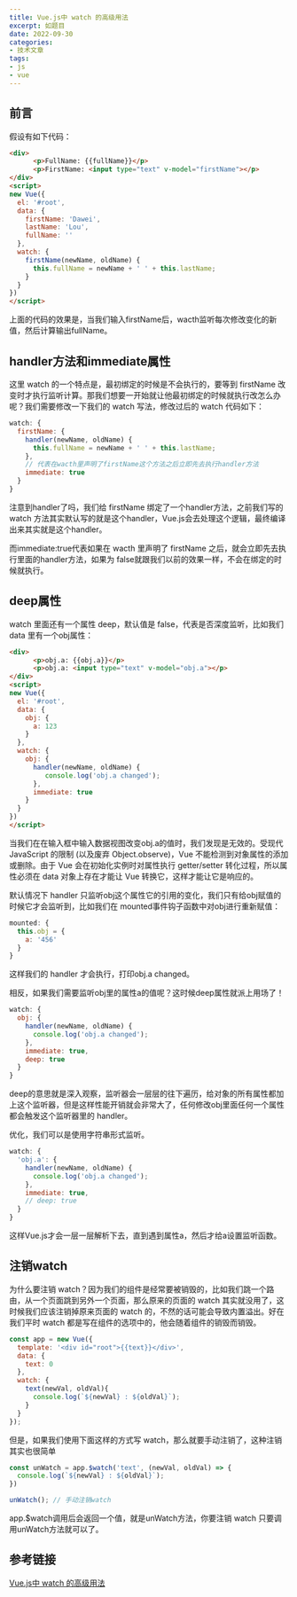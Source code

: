 ```yaml
---
title: Vue.js中 watch 的高级用法
excerpt: 如题目
date: 2022-09-30
categories:
- 技术文章
tags:
- js
- vue
---
```


## 前言
假设有如下代码：
```html
<div>
      <p>FullName: {{fullName}}</p>
      <p>FirstName: <input type="text" v-model="firstName"></p>
</div>
<script>
new Vue({
  el: '#root',
  data: {
    firstName: 'Dawei',
    lastName: 'Lou',
    fullName: ''
  },
  watch: {
    firstName(newName, oldName) {
      this.fullName = newName + ' ' + this.lastName;
    }
  } 
})
</script>
```

上面的代码的效果是，当我们输入firstName后，wacth监听每次修改变化的新值，然后计算输出fullName。

## handler方法和immediate属性
这里 watch 的一个特点是，最初绑定的时候是不会执行的，要等到 firstName 改变时才执行监听计算。那我们想要一开始就让他最初绑定的时候就执行改怎么办呢？我们需要修改一下我们的 watch 写法，修改过后的 watch 代码如下：
```javascript
watch: {
  firstName: {
    handler(newName, oldName) {
      this.fullName = newName + ' ' + this.lastName;
    },
    // 代表在wacth里声明了firstName这个方法之后立即先去执行handler方法
    immediate: true
  }
}
```

注意到handler了吗，我们给 firstName 绑定了一个handler方法，之前我们写的 watch 方法其实默认写的就是这个handler，Vue.js会去处理这个逻辑，最终编译出来其实就是这个handler。

而immediate:true代表如果在 wacth 里声明了 firstName 之后，就会立即先去执行里面的handler方法，如果为 false就跟我们以前的效果一样，不会在绑定的时候就执行。

## deep属性
watch 里面还有一个属性 deep，默认值是 false，代表是否深度监听，比如我们 data 里有一个obj属性：
```html
<div>
      <p>obj.a: {{obj.a}}</p>
      <p>obj.a: <input type="text" v-model="obj.a"></p>
</div>
<script>
new Vue({
  el: '#root',
  data: {
    obj: {
      a: 123
    }
  },
  watch: {
    obj: {
      handler(newName, oldName) {
         console.log('obj.a changed');
      },
      immediate: true
    }
  } 
})
</script>
```

当我们在在输入框中输入数据视图改变obj.a的值时，我们发现是无效的。受现代 JavaScript 的限制 (以及废弃 Object.observe)，Vue 不能检测到对象属性的添加或删除。由于 Vue 会在初始化实例时对属性执行 getter/setter 转化过程，所以属性必须在 data 对象上存在才能让 Vue 转换它，这样才能让它是响应的。

默认情况下 handler 只监听obj这个属性它的引用的变化，我们只有给obj赋值的时候它才会监听到，比如我们在 mounted事件钩子函数中对obj进行重新赋值：
```javascript
mounted: {
  this.obj = {
    a: '456'
  }
}
```

这样我们的 handler 才会执行，打印obj.a changed。

相反，如果我们需要监听obj里的属性a的值呢？这时候deep属性就派上用场了！
```javascript
watch: {
  obj: {
    handler(newName, oldName) {
      console.log('obj.a changed');
    },
    immediate: true,
    deep: true
  }
} 
```

deep的意思就是深入观察，监听器会一层层的往下遍历，给对象的所有属性都加上这个监听器，但是这样性能开销就会非常大了，任何修改obj里面任何一个属性都会触发这个监听器里的 handler。

优化，我们可以是使用字符串形式监听。
```javascript
watch: {
  'obj.a': {
    handler(newName, oldName) {
      console.log('obj.a changed');
    },
    immediate: true,
    // deep: true
  }
} 
```

这样Vue.js才会一层一层解析下去，直到遇到属性a，然后才给a设置监听函数。

## 注销watch
为什么要注销 watch？因为我们的组件是经常要被销毁的，比如我们跳一个路由，从一个页面跳到另外一个页面，那么原来的页面的 watch 其实就没用了，这时候我们应该注销掉原来页面的 watch 的，不然的话可能会导致内置溢出。好在我们平时 watch 都是写在组件的选项中的，他会随着组件的销毁而销毁。
```javascript
const app = new Vue({
  template: '<div id="root">{{text}}</div>',
  data: {
    text: 0
  },
  watch: {
    text(newVal, oldVal){
      console.log(`${newVal} : ${oldVal}`);
    }
  }
});
```

但是，如果我们使用下面这样的方式写 watch，那么就要手动注销了，这种注销其实也很简单
```javascript
const unWatch = app.$watch('text', (newVal, oldVal) => {
  console.log(`${newVal} : ${oldVal}`);
})

unWatch(); // 手动注销watch
```

app.$watch调用后会返回一个值，就是unWatch方法，你要注销 watch 只要调用unWatch方法就可以了。

## 参考链接
[Vue.js中 watch 的高级用法](https://juejin.cn/post/6844903600737484808)
